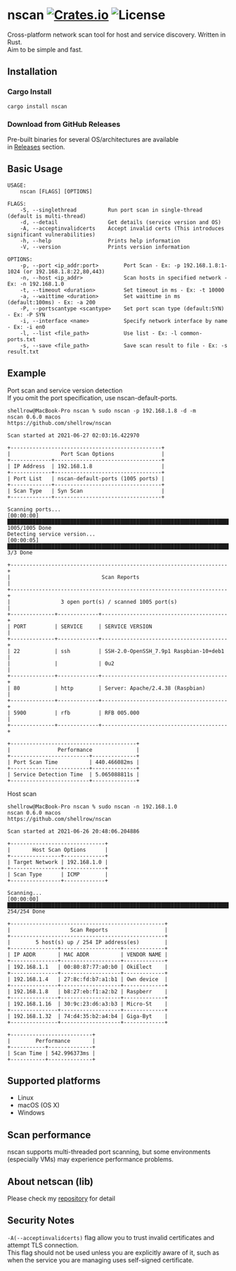 [crates-badge]: https://img.shields.io/crates/v/nscan.svg
[crates-url]: https://crates.io/crates/nscan
[license-badge]: https://img.shields.io/crates/l/nscan.svg
[netscan-url]: https://github.com/shellrow/netscan

# nscan [![Crates.io][crates-badge]][crates-url] ![License][license-badge]
Cross-platform network scan tool for host and service discovery. Written in Rust.  
Aim to be simple and fast.  

## Installation
### Cargo Install
```
cargo install nscan
```

### Download from GitHub Releases 
Pre-built binaries for several OS/architectures are available  
in [Releases](https://github.com/shellrow/nscan/releases) section.  

## Basic Usage
```
USAGE:
    nscan [FLAGS] [OPTIONS]

FLAGS:
    -S, --singlethread          Run port scan in single-thread (default is multi-thread)
    -d, --detail                Get details (service version and OS)
    -A, --acceptinvalidcerts    Accept invalid certs (This introduces significant vulnerabilities)
    -h, --help                  Prints help information
    -V, --version               Prints version information

OPTIONS:
    -p, --port <ip_addr:port>        Port Scan - Ex: -p 192.168.1.8:1-1024 (or 192.168.1.8:22,80,443)
    -n, --host <ip_addr>             Scan hosts in specified network - Ex: -n 192.168.1.0
    -t, --timeout <duration>         Set timeout in ms - Ex: -t 10000
    -a, --waittime <duration>        Set waittime in ms (default:100ms) - Ex: -a 200
    -P, --portscantype <scantype>    Set port scan type (default:SYN) - Ex: -P SYN
    -i, --interface <name>           Specify network interface by name - Ex: -i en0
    -l, --list <file_path>           Use list - Ex: -l common-ports.txt
    -s, --save <file_path>           Save scan result to file - Ex: -s result.txt
```

## Example
Port scan and service version detection  
If you omit the port specification, use nscan-default-ports.  
```
shellrow@MacBook-Pro nscan % sudo nscan -p 192.168.1.8 -d -m
nscan 0.6.0 macos
https://github.com/shellrow/nscan

Scan started at 2021-06-27 02:03:16.422970

+------------------------------------------------+
|                Port Scan Options               |
+-------------+----------------------------------+
| IP Address  | 192.168.1.8                      |
+-------------+----------------------------------+
| Port List   | nscan-default-ports (1005 ports) |
+-------------+----------------------------------+
| Scan Type   | Syn Scan                         |
+-------------+----------------------------------+

Scanning ports... 
[00:00:00] ██████████████████████████████████████████████████████████████████████████ 1005/1005 Done
Detecting service version... 
[00:00:05] ████████████████████████████████████████████████████████████████████████████████ 3/3 Done

+---------------------------------------------------------------------+
|                             Scan Reports                            |
+---------------------------------------------------------------------+
|                3 open port(s) / scanned 1005 port(s)                |
+--------------+-------------+----------------------------------------+
| PORT         | SERVICE     | SERVICE VERSION                        |
+--------------+-------------+----------------------------------------+
| 22           | ssh         | SSH-2.0-OpenSSH_7.9p1 Raspbian-10+deb1 |
|              |             | 0u2                                    |
+--------------+-------------+----------------------------------------+
| 80           | http        | Server: Apache/2.4.38 (Raspbian)       |
+--------------+-------------+----------------------------------------+
| 5900         | rfb         | RFB 005.000                            |
+--------------+-------------+----------------------------------------+

+----------------------------------------+
|               Performance              |
+-------------------------+--------------+
| Port Scan Time          | 440.466082ms |
+-------------------------+--------------+
| Service Detection Time  | 5.065088811s |
+-------------------------+--------------+
```

Host scan  
```
shellrow@MacBook-Pro nscan % sudo nscan -n 192.168.1.0
nscan 0.6.0 macos
https://github.com/shellrow/nscan

Scan started at 2021-06-26 20:48:06.204886

+------------------------------+
|       Host Scan Options      |
+----------------+-------------+
| Target Network | 192.168.1.0 |
+----------------+-------------+
| Scan Type      | ICMP        |
+----------------+-------------+

Scanning... 
[00:00:00] ████████████████████████████████████████████████████████████████████████████ 254/254 Done

+-------------------------------------------------+
|                   Scan Reports                  |
+-------------------------------------------------+
|        5 host(s) up / 254 IP address(es)        |
+---------------+-------------------+-------------+
| IP ADDR       | MAC ADDR          | VENDOR NAME |
+---------------+-------------------+-------------+
| 192.168.1.1   | 00:80:87:77:a0:b0 | OkiElect    |
+---------------+-------------------+-------------+
| 192.168.1.4   | 27:8c:fd:b7:a1:b1 | Own device  |
+---------------+-------------------+-------------+
| 192.168.1.8   | b8:27:eb:f1:a2:b2 | Raspberr    |
+---------------+-------------------+-------------+
| 192.168.1.16  | 30:9c:23:d6:a3:b3 | Micro-St    |
+---------------+-------------------+-------------+
| 192.168.1.32  | 74:d4:35:b2:a4:b4 | Giga-Byt    |
+---------------+-------------------+-------------+

+--------------------------+
|        Performance       |
+-----------+--------------+
| Scan Time | 542.996373ms |
+-----------+--------------+
```

## Supported platforms
- Linux
- macOS (OS X)
- Windows

## Scan performance  
nscan supports multi-threaded port scanning, but some environments (especially VMs) may experience performance problems.  

## About netscan (lib)
Please check my [repository][netscan-url] for detail

## Security Notes
`-A(--acceptinvalidcerts)` flag allow you to trust invalid certificates and attempt TLS connection.  
This flag should not be used unless you are explicitly aware of it, such as when the service you are managing uses self-signed certificate.
